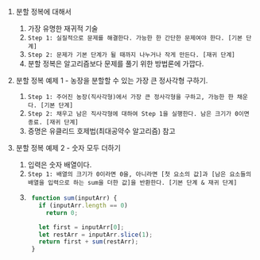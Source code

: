 1. 분할 정복에 대해서
    1. 가장 유명한 재귀적 기술
    2. `Step 1: 실질적으로 문제를 해결한다. 가능한 한 간단한 문제여야 한다. [기본 단계]`
    3. `Step 2: 문제가 기본 단계가 될 때까지 나누거나 작게 만든다. [재귀 단계]`
    4. 분할 정복은 알고리즘보다 문제를 풀기 위한 방법론에 가깝다.

2. 분할 정복 예제 1 - 농장을 분할할 수 있는 가장 큰 정사각형 구하기.
    1. `Step 1: 주어진 농장(직사각형)에서 가장 큰 정사각형을 구하고, 가능한 한 채운다. [기본 단계]`
    2. `Step 2: 채우고 남은 직사각형에 대하여 Step 1을 실행한다. 남은 크기가 0이면 종료. [재귀 단계]`
    4. 증명은 유클리드 호제법(최대공약수 알고리즘) 참고

3. 분할 정복 예제 2 - 숫자 모두 더하기
    1. 입력은 숫자 배열이다.
    2. `Step 1: 배열의 크기가 0이라면 0을, 아니라면 [첫 요소의 값]과 [남은 요소들의 배열을 입력으로 하는 sum을 더한 값]을 반환한다. [기본 단계 & 재귀 단계]`
    3. ```js
        function sum(inputArr) {
          if (inputArr.length == 0)
            return 0;

          let first = inputArr[0];
          let restArr = inputArr.slice(1);
          return first + sum(restArr);
        }
       ```
